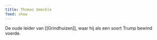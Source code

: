 ```yaml
---
title: Thomas Smeckle
feed: show
---
```


De oude leider van [[Grindhuizen]], waar hij als een soort Trump bewind voerde.